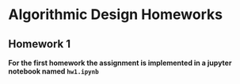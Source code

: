# Algorithmic Design Homeworks
## Homework 1
**For the first homework the assignment is implemented in a jupyter notebook named `hw1.ipynb`**

